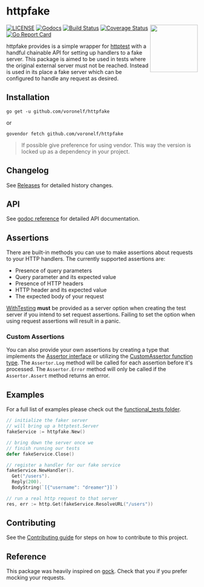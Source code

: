 httpfake
========

<img align="right" width="125px" src="https://raw.githubusercontent.com/maxcnunes/httpfake/master/logo/gopher-httpfake.png">

[![LICENSE](https://img.shields.io/badge/license-MIT-orange.svg)](LICENSE)
[![Godocs](https://img.shields.io/badge/golang-documentation-blue.svg)](https://godoc.org/github.com/voronelf/httpfake)
[![Build Status](https://travis-ci.org/maxcnunes/httpfake.svg?branch=master)](https://travis-ci.org/maxcnunes/httpfake)
[![Coverage Status](https://coveralls.io/repos/github/maxcnunes/httpfake/badge.svg?branch=master)](https://coveralls.io/github/maxcnunes/httpfake?branch=master)
[![Go Report Card](https://goreportcard.com/badge/github.com/voronelf/httpfake)](https://goreportcard.com/report/github.com/voronelf/httpfake)

httpfake provides is a simple wrapper for [httptest](https://golang.org/pkg/net/http/httptest/) with a handful chainable API for setting up handlers to a fake server. This package is aimed to be used in tests where the original external server must not be reached. Instead is used in its place a fake server which can be configured to handle any request as desired.

## Installation

```
go get -u github.com/voronelf/httpfake
```

or

```
govendor fetch github.com/voronelf/httpfake
```

> If possible give preference for using vendor. This way the version is locked up as a dependency in your project.

## Changelog

See [Releases](https://github.com/voronelf/httpfake/releases) for detailed history changes.

## API

See [godoc reference](https://godoc.org/github.com/voronelf/httpfake) for detailed API documentation.

## Assertions

There are built-in methods you can use to make assertions about requests to your HTTP handlers. The currently
supported assertions are:

* Presence of query parameters
* Query parameter and its expected value
* Presence of HTTP headers
* HTTP header and its expected value
* The expected body of your request

[WithTesting](https://godoc.org/github.com/voronelf/httpfake#WithTesting) **must** be provided as a server
option when creating the test server if you intend to set request assertions. Failing to set the option
when using request assertions will result in a panic.

### Custom Assertions

You can also provide your own assertions by creating a type that implements the
[Assertor interface](https://godoc.org/github.com/voronelf/httpfake#Assertor) or utilizing the
[CustomAssertor function type](https://pkg.go.dev/github.com/voronelf/httpfake#CustomAssertor). The `Assertor.Log` method will be
called for each assertion before it's processed. The `Assertor.Error` method will only be called if the
`Assertor.Assert` method returns an error.

## Examples

For a full list of examples please check out the [functional_tests folder](/functional_tests).

```go
// initialize the faker server
// will bring up a httptest.Server
fakeService := httpfake.New()

// bring down the server once we
// finish running our tests
defer fakeService.Close()

// register a handler for our fake service
fakeService.NewHandler().
  Get("/users").
  Reply(200).
  BodyString(`[{"username": "dreamer"}]`)

// run a real http request to that server
res, err := http.Get(fakeService.ResolveURL("/users"))
```

## Contributing

See the [Contributing guide](/CONTRIBUTING.md) for steps on how to contribute to this project.

## Reference

This package was heavily inspired on [gock](https://github.com/h2non/gock). Check that you if you prefer mocking your requests.
